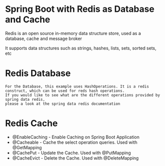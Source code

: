 # Spring Boot with Redis as Database and Cache

Redis is an open source in-memory data structure store, used as a database, cache and message broker

It supports data structures such as strings, hashes, lists, sets, sorted sets, etc

# Redis Database

    For the Database, this example uses HashOperations. It is a redis construct, which can be used for reds hash operations. 
    If you would like to see what are the different operations provided by spring data redis, 
    please a look at the spring data redis documentation

# Redis Cache

 - @EnableCaching - Enable Caching on Spring Boot Application
 - @Cacheable - Cache the select operation queries. Used with @GetMapping
 - @CachePut - Update the Cache. Used with @PutMapping
 - @CacheEvict - Delete the Cache. Used with @DeleteMapping
